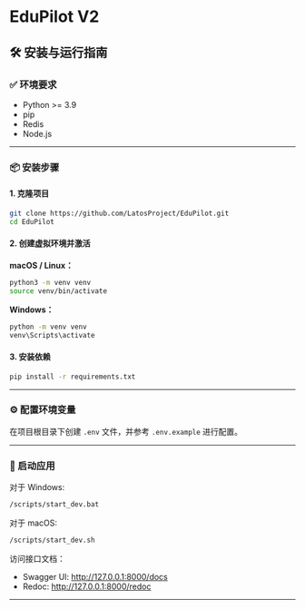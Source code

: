 # EduPilot V2

## 🛠️ 安装与运行指南

### ✅ 环境要求

- Python >= 3.9
- pip
- Redis
- Node.js

---

### 📦 安装步骤

#### 1. 克隆项目

```bash
git clone https://github.com/LatosProject/EduPilot.git
cd EduPilot
```

#### 2. 创建虚拟环境并激活

**macOS / Linux：**

```bash
python3 -m venv venv
source venv/bin/activate
```

**Windows：**

```bash
python -m venv venv
venv\Scripts\activate
```

#### 3. 安装依赖

```bash
pip install -r requirements.txt
```

---

### ⚙️ 配置环境变量

在项目根目录下创建 `.env` 文件，并参考 `.env.example` 进行配置。

---

### 🚀 启动应用

对于 Windows:
```bash
/scripts/start_dev.bat
```

对于 macOS:
```bash
/scripts/start_dev.sh
```


访问接口文档：

- Swagger UI: http://127.0.0.1:8000/docs
- Redoc: http://127.0.0.1:8000/redoc

---